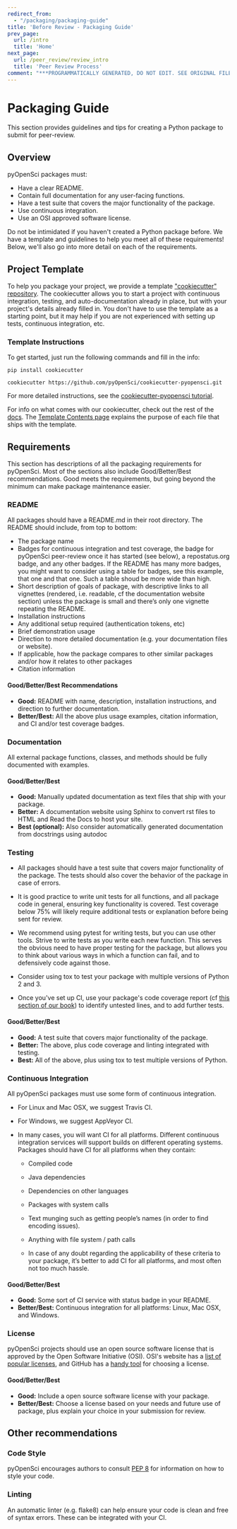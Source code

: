 ```yaml
---
redirect_from:
  - "/packaging/packaging-guide"
title: 'Before Review - Packaging Guide'
prev_page:
  url: /intro
  title: 'Home'
next_page:
  url: /peer_review/review_intro
  title: 'Peer Review Process'
comment: "***PROGRAMMATICALLY GENERATED, DO NOT EDIT. SEE ORIGINAL FILES IN /content***"
---
```

# Packaging Guide 

This section provides guidelines and tips for creating a Python package to submit for peer-review.

## Overview
pyOpenSci packages must:
- Have a clear README.
- Contain full documentation for any user-facing functions.
- Have a test suite that covers the major functionality of the package.
- Use continuous integration.
- Use an OSI approved software license.

Do not be intimidated if you haven't created a Python package before. We have a template and guidelines to help you meet all of these requirements! Below, we'll also go into more detail on each of the requirements.

## Project Template
To help you package your project, we provide a template ["cookiecutter" repository](https://github.com/pyOpenSci/cookiecutter-pyopensci). The cookiecutter allows you to start a project with continuous integration, testing, and auto-documentation already in place, but with your project's details already filled in. You don't have to use the template as a starting point, but it may help if you are not experienced with setting up tests, continuous integration, etc.

### Template Instructions
To get started, just run the following commands and fill in the info:

```
pip install cookiecutter

cookiecutter https://github.com/pyOpenSci/cookiecutter-pyopensci.git
```

For more detailed instructions, see the [cookiecutter-pyopensci tutorial](https://cookiecutter-pyopensci.readthedocs.io/en/latest/tutorial.html).

For info on what comes with our cookiecutter, check out the rest of the [docs](https://cookiecutter-pyopensci.readthedocs.io/en/latest/). The [Template Contents page](https://cookiecutter-pyopensci.readthedocs.io/en/latest/cookiecutter_contents.html) explains the purpose of each file that ships with the template.


## Requirements
This section has descriptions of all the packaging requirements for pyOpenSci. Most of the sections also include Good/Better/Best recommendations. Good meets the requirements, but going beyond the minimum can make package maintenance easier.

### README
All packages should have a README.md in their root directory. The README should include, from top to bottom:

- The package name
- Badges for continuous integration and test coverage, the badge for pyOpenSci peer-review once it has started (see below), a repostatus.org badge, and any other badges. If the README has many more badges, you might want to consider using a table for badges, see this example, that one and that one. Such a table shoud be more wide than high.
- Short description of goals of package, with descriptive links to all vignettes (rendered, i.e. readable, cf the documentation website section) unless the package is small and there’s only one vignette repeating the README.
- Installation instructions
- Any additional setup required (authentication tokens, etc)
- Brief demonstration usage
- Direction to more detailed documentation (e.g. your documentation files or website).
- If applicable, how the package compares to other similar packages and/or how it relates to other packages
- Citation information

#### Good/Better/Best Recommendations
- **Good:** README with name, description, installation instructions, and direction to further documentation.
- **Better/Best:** All the above plus usage examples, citation information, and CI and/or test coverage badges.

### Documentation
All external package functions, classes, and methods should be fully documented with examples. 

#### Good/Better/Best
- **Good:** Manually updated documentation as text files that ship with your package.
- **Better:** A documentation website using Sphinx to convert rst files to HTML and Read the Docs to host your site.
- **Best (optional):** Also consider automatically generated documentation from docstrings using autodoc

### Testing
- All packages should have a test suite that covers major functionality of the package. The tests should also cover the behavior of the package in case of errors.

- It is good practice to write unit tests for all functions, and all package code in general, ensuring key functionality is covered. Test coverage below 75% will likely require additional tests or explanation before being sent for review.

- We recommend using pytest for writing tests, but you can use other tools. Strive to write tests as you write each new function. This serves the obvious need to have proper testing for the package, but allows you to think about various ways in which a function can fail, and to defensively code against those.

- Consider using tox to test your package with multiple versions of Python 2 and 3.

* Once you've set up CI, use your package's code coverage report (cf [this section of our book](https://ropensci.github.io/dev_guide/ci.html#coverage)) to identify untested lines, and to add further tests.

#### Good/Better/Best
- **Good:** A test suite that covers major functionality of the package.
- **Better:** The above, plus code coverage and linting integrated with testing.
- **Best:** All of the above, plus using tox to test multiple versions of Python.

### Continuous Integration
All pyOpenSci packages must use some form of continuous integration.

- For Linux and Mac OSX, we suggest Travis CI.
- For Windows, we suggest AppVeyor CI.
- In many cases, you will want CI for all platforms. Different continuous integration services will support builds on different operating systems. Packages should have CI for all platforms when they contain:

    - Compiled code

    - Java dependencies

    - Dependencies on other languages

    - Packages with system calls

    - Text munging such as getting people’s names (in order to find encoding issues).

    - Anything with file system / path calls

    - In case of any doubt regarding the applicability of these criteria to your package, it’s better to add CI for all platforms, and most often not too much hassle.

#### Good/Better/Best
- **Good:** Some sort of CI service with status badge in your README.
- **Better/Best:** Continuous integration for all platforms: Linux, Mac OSX, and Windows. 

### License
pyOpenSci projects should use an open source software license that is approved by the Open Software Initiative (OSI). OSI's website has a [list of popular licenses](https://opensource.org/licenses), and GitHub has a [handy tool](https://choosealicense.com/) for choosing a license. 

#### Good/Better/Best
- **Good:** Include a open source software license with your package. 
- **Better/Best:** Choose a license based on your needs and future use of package, plus explain your choice in your submission for review.

## Other recommendations
### Code Style
pyOpenSci encourages authors to consult [PEP 8](https://www.python.org/dev/peps/pep-0008/) for information on how to style your code.

### Linting
An automatic linter (e.g. flake8) can help ensure your code is clean and free of syntax errors. These can be integrated with your CI.




